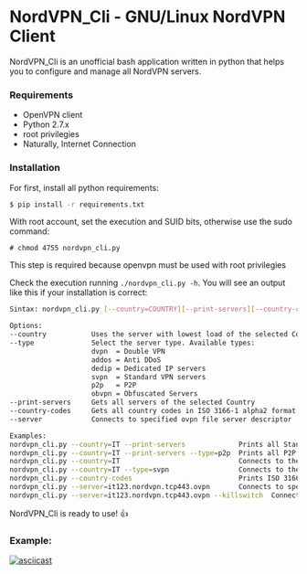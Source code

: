 # NordVPN_Cli - GNU/Linux NordVPN Client

NordVPN_Cli is an unofficial bash application written in python that helps you to configure and manage all NordVPN servers. 

### Requirements

 * OpenVPN client
 * Python 2.7.x
 * root privilegies
 * Naturally, Internet Connection

### Installation

For first, install all python requirements:
```bash
$ pip install -r requirements.txt
```

With root account, set the execution and SUID bits, otherwise use the sudo command:
```text
# chmod 4755 nordvpn_cli.py
```
This step is required because openvpn must be used with root privilegies

Check the execution running ```./nordvpn_cli.py -h```. You will see an output like this if your installation is correct:
```bash
Sintax: nordvpn_cli.py [--country=COUNTRY][--print-servers][--country-codes][--server=]

Options:
--country           Uses the server with lowest load of the selected Country
--type              Select the server type. Available types:
                    dvpn  = Double VPN
                    addos = Anti DDoS
                    dedip = Dedicated IP servers
                    svpn  = Standard VPN servers
                    p2p   = P2P
                    obvpn = Obfuscated Servers
--print-servers     Gets all servers of the selected Country
--country-codes     Gets all country codes in ISO 3166-1 alpha2 format
--server            Connects to specified ovpn file server descriptor

Examples:
nordvpn_cli.py --country=IT --print-servers             Prints all Standard VPN Italian Servers
nordvpn_cli.py --country=IT --print-servers --type=p2p  Prints all P2P Italian Servers
nordvpn_cli.py --country=IT                             Connects to the best Italian Server
nordvpn_cli.py --country=IT --type=svpn                 Connects to the best Standard VPN Italian server
nordvpn_cli.py --country-codes                          Prints ISO 3166-1 alpha2 table
nordvpn_cli.py --server=it123.nordvpn.tcp443.ovpn       Connects to specified server descriptor
nordvpn_cli.py --server=it123.nordvpn.tcp443.ovpn --killswitch  Connects to specified server descriptor
```
NordVPN_Cli is ready to use! :+1:

### Example:

[![asciicast](https://asciinema.org/a/2M8XTCKvz4IZw2t1ybEUk4BC9.png)](https://asciinema.org/a/2M8XTCKvz4IZw2t1ybEUk4BC9)
